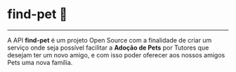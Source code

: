 # find-pet 🐾
---

A API **find-pet** é um projeto Open Source com a finalidade de criar um serviço onde seja possível facilitar a **Adoção de Pets** por Tutores que desejam ter um novo amigo, e com isso poder oferecer aos nossos amigos Pets uma nova família.

````java
````
